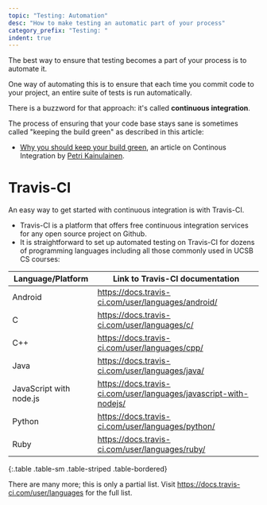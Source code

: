 ```yaml
---
topic: "Testing: Automation"
desc: "How to make testing an automatic part of your process"
category_prefix: "Testing: "
indent: true
---
```


The best way to ensure that testing becomes a part of your process is to automate it.

One way of automating this is to ensure that each time you commit code to your project, an entire suite of tests is run automatically.

There is a buzzword for that approach: it's called **continuous integration**.   

The process of ensuring that your code base stays sane is sometimes called "keeping the build green" as described in this article:
* [Why you should keep your build green](https://www.petrikainulainen.net/programming/unit-testing/why-you-should-keep-your-build-green/), an article on Continous Integration by [Petri Kainulainen](https://www.petrikainulainen.net/about-me/).

# Travis-CI

An easy way to get started with continuous integration is with Travis-CI. 

* Travis-CI is a platform that offers free continuous integration services for any open source project on Github.
* It is straightforward to set up automated testing on Travis-CI for dozens of programming languages including all those commonly used in UCSB CS courses:

| Language/Platform | Link to Travis-CI documentation |
|-------------------|---------------------------------|
| Android | <https://docs.travis-ci.com/user/languages/android/> |
| C | <https://docs.travis-ci.com/user/languages/c/> |
| C++ | <https://docs.travis-ci.com/user/languages/cpp/> |
| Java | <https://docs.travis-ci.com/user/languages/java/> |
| JavaScript with node.js | <https://docs.travis-ci.com/user/languages/javascript-with-nodejs/> |
| Python | <https://docs.travis-ci.com/user/languages/python/> |
| Ruby | <https://docs.travis-ci.com/user/languages/ruby/> |
{:.table .table-sm .table-striped .table-bordered}


There are many more; this is only a partial list.  Visit <https://docs.travis-ci.com/user/languages> for the full list.
